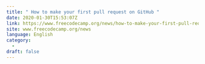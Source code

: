 ```yaml
---
title: " How to make your first pull request on GitHub "
date: 2020-01-30T15:53:07Z
link: https://www.freecodecamp.org/news/how-to-make-your-first-pull-request-on-github-3/?utm_medium=RSS&utm_source=news.12bit.vn
site: www.freecodecamp.org/news
language: English
category:
  -   
draft: false
---
```

